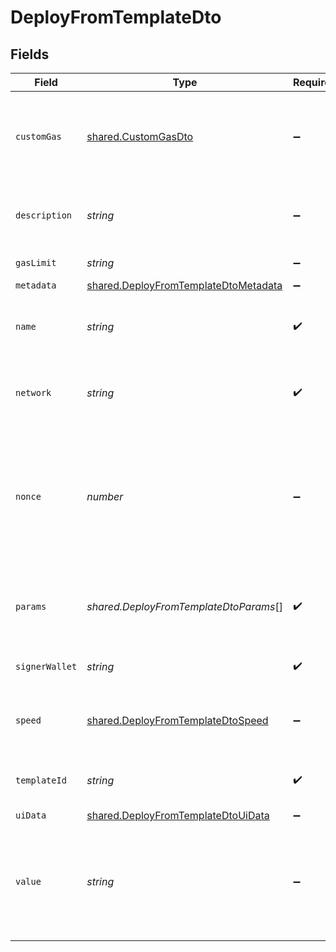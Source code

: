 # DeployFromTemplateDto


## Fields

| Field                                                                                               | Type                                                                                                | Required                                                                                            | Description                                                                                         | Example                                                                                             |
| --------------------------------------------------------------------------------------------------- | --------------------------------------------------------------------------------------------------- | --------------------------------------------------------------------------------------------------- | --------------------------------------------------------------------------------------------------- | --------------------------------------------------------------------------------------------------- |
| `customGas`                                                                                         | [shared.CustomGasDto](../../../sdk/models/shared/customgasdto.md)                                   | :heavy_minus_sign:                                                                                  | Custom gas settings for deploy transaction, will be used if speed set to custom                     |                                                                                                     |
| `description`                                                                                       | *string*                                                                                            | :heavy_minus_sign:                                                                                  | Contract description on Starton database (off-chain).                                               |                                                                                                     |
| `gasLimit`                                                                                          | *string*                                                                                            | :heavy_minus_sign:                                                                                  | Optional gas limit                                                                                  |                                                                                                     |
| `metadata`                                                                                          | [shared.DeployFromTemplateDtoMetadata](../../../sdk/models/shared/deployfromtemplatedtometadata.md) | :heavy_minus_sign:                                                                                  | N/A                                                                                                 |                                                                                                     |
| `name`                                                                                              | *string*                                                                                            | :heavy_check_mark:                                                                                  | Contract name on Starton database (off-chain).                                                      | TestToken                                                                                           |
| `network`                                                                                           | *string*                                                                                            | :heavy_check_mark:                                                                                  | Network of the smart contract you want to deploy.                                                   | polygon-mumbai                                                                                      |
| `nonce`                                                                                             | *number*                                                                                            | :heavy_minus_sign:                                                                                  | Nonce manual setting, if nonce referenced, Starton relayer will not automaticly assign nonce.       |                                                                                                     |
| `params`                                                                                            | *shared.DeployFromTemplateDtoParams*[]                                                              | :heavy_check_mark:                                                                                  | Smart contract constructor parameters.                                                              | [<br/>"TestToken",<br/>"TEST",<br/>"1000000000000000000000000",<br/>"0x298e760768c8481780397eE28A127eAd584df4ee"<br/>] |
| `signerWallet`                                                                                      | *string*                                                                                            | :heavy_check_mark:                                                                                  | Signer wallet of the transaction.                                                                   | 0x298e760768c8481780397eE28A127eAd584df4ee                                                          |
| `speed`                                                                                             | [shared.DeployFromTemplateDtoSpeed](../../../sdk/models/shared/deployfromtemplatedtospeed.md)       | :heavy_minus_sign:                                                                                  | Gas Speed, by default on average, could be set at custom.                                           |                                                                                                     |
| `templateId`                                                                                        | *string*                                                                                            | :heavy_check_mark:                                                                                  | Starton Library template to deploy.                                                                 | ERC20_META_TRANSACTION                                                                              |
| `uiData`                                                                                            | [shared.DeployFromTemplateDtoUiData](../../../sdk/models/shared/deployfromtemplatedtouidata.md)     | :heavy_minus_sign:                                                                                  | N/A                                                                                                 |                                                                                                     |
| `value`                                                                                             | *string*                                                                                            | :heavy_minus_sign:                                                                                  | If you want to put value in your smart contract deployment (Example: payable constructor)           |                                                                                                     |